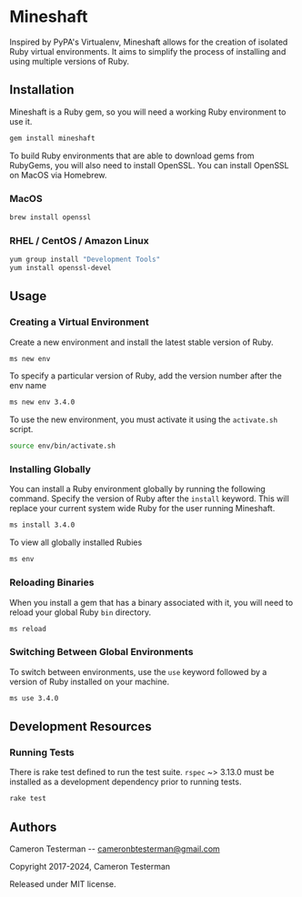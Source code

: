 # Mineshaft
Inspired by PyPA's Virtualenv, Mineshaft allows for the creation of isolated Ruby virtual environments. It aims to simplify the process of installing and using multiple versions of Ruby.

## Installation

Mineshaft is a Ruby gem, so you will need a working Ruby environment to use it.

```bash
gem install mineshaft
```

To build Ruby environments that are able to download gems from RubyGems, you will also need to install OpenSSL. You can install OpenSSL on MacOS via Homebrew.

### MacOS
```bash
brew install openssl
```

### RHEL / CentOS / Amazon Linux
```bash
yum group install "Development Tools"
yum install openssl-devel
```

## Usage

### Creating a Virtual Environment

Create a new environment and install the latest stable version of Ruby.

```bash
ms new env
```

To specify a particular version of Ruby, add the version number after the env name

```bash
ms new env 3.4.0
```

To use the new environment, you must activate it using the `activate.sh` script.

```bash
source env/bin/activate.sh
```

### Installing Globally

You can install a Ruby environment globally by running the following command. Specify the version of Ruby after the `install` keyword. This will replace your current system wide Ruby for the user running Mineshaft.

```bash
ms install 3.4.0
```

To view all globally installed Rubies

```bash
ms env
```

### Reloading Binaries

When you install a gem that has a binary associated with it, you will need to reload your global Ruby `bin` directory.

```bash
ms reload
```

### Switching Between Global Environments

To switch between environments, use the `use` keyword followed by a version of Ruby installed on your machine.

```bash
ms use 3.4.0
```

## Development Resources

### Running Tests

There is rake test defined to run the test suite. `rspec` ~> 3.13.0 must be installed as a development dependency prior to running tests. 

```bash
rake test
```

## Authors

Cameron Testerman   --  cameronbtesterman@gmail.com

Copyright 2017-2024, Cameron Testerman

Released under MIT license.  
